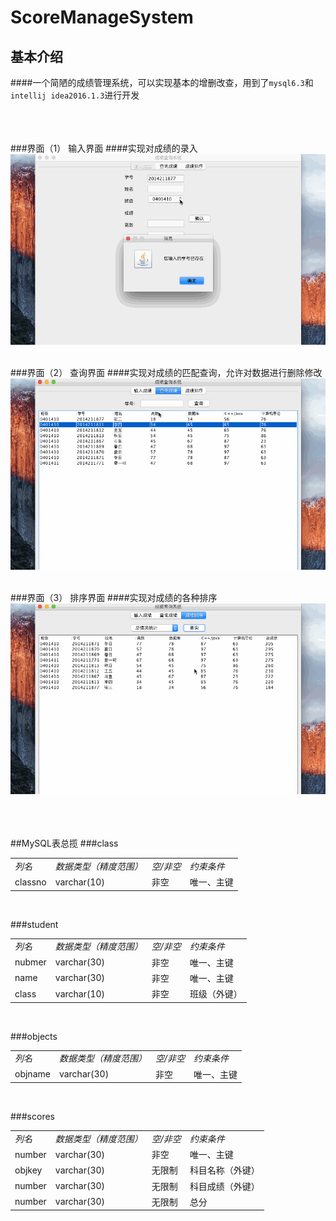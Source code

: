 # ScoreManageSystem

## 基本介绍
####一个简陋的成绩管理系统，可以实现基本的增删改查，用到了`mysql6.3`和`intellij idea2016.1.3`进行开发</br></br></br></br>

###界面（1） 输入界面
####实现对成绩的录入
![](https://github.com/Jim-Ryna/ScoreManageSystem/blob/master/input.gif)</br></br>

###界面（2） 查询界面
####实现对成绩的匹配查询，允许对数据进行删除修改
![](https://github.com/Jim-Ryna/ScoreManageSystem/blob/master/query.gif)</br></br>

###界面（3） 排序界面
####实现对成绩的各种排序
![](https://github.com/Jim-Ryna/ScoreManageSystem/blob/master/sort.gif)</br></br></br></br>

##MySQL表总揽
###class
<table>
<tbody>
<tr><td><em>列名</em></td><td><em>数据类型（精度范围）</em></td><td><em>空/非空</em></td><td><em>约束条件</em></td></tr>
<tr><td>classno</td><td>varchar(10)</td><td>非空</td><td>唯一、主键</td></tr>
</tbody>
</table>
</br>

###student
<table>
<tbody>
<tr><td><em>列名</em></td><td><em>数据类型（精度范围）</em></td><td><em>空/非空</em></td><td><em>约束条件</em></td></tr>
<tr><td>nubmer</td><td>varchar(30)</td><td>非空</td><td>唯一、主键</td></tr>
<tr><td>name</td><td>varchar(30)</td><td>非空</td><td>唯一、主键</td></tr>
<tr><td>class</td><td>varchar(10)</td><td>非空</td><td>班级（外键）</td></tr>
</tbody>
</table>
</br>

###objects
<table>
<tbody>
<tr><td><em>列名</em></td><td><em>数据类型（精度范围）</em></td><td><em>空/非空</em></td><td><em>约束条件</em></td></tr>
<tr><td>objname</td><td>varchar(30)</td><td>非空</td><td>唯一、主键</td></tr>
</tbody>
</table>
</br>

###scores
<table>
<tbody>
<tr><td><em>列名</em></td><td><em>数据类型（精度范围）</em></td><td><em>空/非空</em></td><td><em>约束条件</em></td></tr>
<tr><td>number</td><td>varchar(30)</td><td>非空</td><td>唯一、主键</td></tr>
<tr><td>objkey</td><td>varchar(30)</td><td>无限制</td><td>科目名称（外键）</td></tr>
<tr><td>number</td><td>varchar(30)</td><td>无限制</td><td>科目成绩（外键）</td></tr>
<tr><td>number</td><td>varchar(30)</td><td>无限制</td><td>总分</td></tr>
</tbody>
</table>
